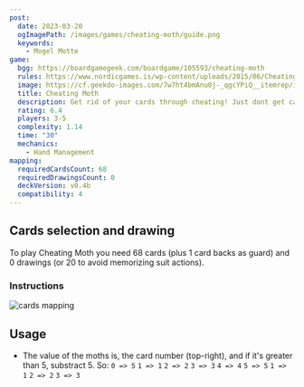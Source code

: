 ```yaml
---
post:
  date: 2023-03-20
  ogImagePath: /images/games/cheating-moth/guide.png
  keywords:
    - Mogel Motte
game:
  bgg: https://boardgamegeek.com/boardgame/105593/cheating-moth
  rules: https://www.nordicgames.is/wp-content/uploads/2015/06/Cheating_Moth_Rules_EN.pdf
  image: https://cf.geekdo-images.com/7w7ht4bmAnu0j-_qgcYPiQ__itemrep/img/71EZtVqWgq4ANjnWMB43jhOTh9w=/fit-in/246x300/filters:strip_icc()/pic2220182.jpg
  title: Cheating Moth
  description: Get rid of your cards through cheating! Just dont get caught...
  rating: 6.4
  players: 3-5
  complexity: 1.14
  time: "30"
  mechanics:
    - Hand Management
mapping:
  requiredCardsCount: 68
  requiredDrawingsCount: 0
  deckVersion: v0.4b
  compatibility: 4
---
```


## Cards selection and drawing

To play Cheating Moth you need 68 cards (plus 1 card backs as guard) and 0 drawings (or 20 to avoid memorizing suit actions).

### Instructions

![cards mapping](/images/games/cheating-moth/guide.png)

## Usage

- The value of the moths is, the card number (top-right), and if it's greater than 5, substract 5. So: `0 => 5` `1 => 1` `2 => 2` `3 => 3` `4 => 4` `5 => 5` `1 => 1` `2 => 2` `3 => 3`

